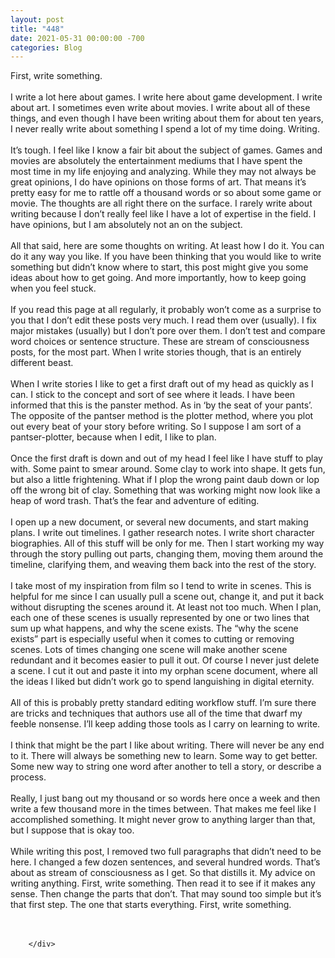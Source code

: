 ```yaml
---
layout: post
title: "448"
date: 2021-05-31 00:00:00 -700
categories: Blog
---
```


<div class="blog-content">
				<div class="paragraph"><span><span>First, write something.</span></span><br><span></span><br><span><span>I write a lot here about games. I write here about game development. I write about art. I sometimes even write about movies. I write about all of these things, and even though I have been writing about them for about ten years, I never really write about something I spend a lot of my time doing. Writing.</span></span><br><span></span><br><span><span>It&rsquo;s tough. I feel like I know a fair bit about the subject of games. Games and movies are absolutely the entertainment mediums that I have spent the most time in my life enjoying and analyzing. While they may not always be great opinions, I do have opinions on those forms of art. That means it&rsquo;s pretty easy for me to rattle off a thousand words or so about some game or movie. The thoughts are all right there on the surface. I rarely write about writing because I don&rsquo;t really feel like I have a lot of expertise in the field. I have opinions, but I am absolutely not an on the subject.</span></span><br><span></span><br><span><span>All that said, here are some thoughts on writing. At least how I do it. You can do it any way you like. If you have been thinking that you would like to write something but didn&rsquo;t know where to start, this post might give you some ideas about how to get going. And more importantly, how to keep going when you feel stuck.</span></span><br><span></span><br><span><span>If you read this page at all regularly, it probably won&rsquo;t come as a surprise to you that I don&rsquo;t edit these posts very much. I read them over (usually). I fix major mistakes (usually) but I don&rsquo;t pore over them. I don&rsquo;t test and compare word choices or sentence structure. These are stream of consciousness posts, for the most part. When I write stories though, that is an entirely different beast.</span></span><br><span></span><br><span><span>When I write stories I like to get a first draft out of my head as quickly as I can. I stick to the concept and sort of see where it leads. I have been informed that this is the panster method. As in &lsquo;by the seat of your pants&rsquo;. The opposite of the pantser method is the plotter method, where you plot out every beat of your story before writing. So I suppose I am sort of a pantser-plotter, because when I edit, I like to plan.&nbsp;</span></span><br><span></span><br><span><span>Once the first draft is down and out of my head I feel like I have stuff to play with. Some paint to smear around. Some clay to work into shape. It gets fun, but also a little frightening. What if I plop the wrong paint daub down or lop off the wrong bit of clay. Something that was working might now look like a heap of word trash. That&rsquo;s the fear and adventure of editing.&nbsp;</span></span><br><span></span><br><span><span>I open up a new document, or several new documents, and start making plans. I write out timelines. I gather research notes. I write short character biographies. All of this stuff will be only for me. Then I start working my way through the story pulling out parts, changing them, moving them around the timeline, clarifying them, and weaving them back into the rest of the story.</span></span><br><span></span><br><span><span>I take most of my inspiration from film so I tend to write in scenes. This is helpful for me since I can usually pull a scene out, change it, and put it back without disrupting the scenes around it. At least not too much. When I plan, each one of these scenes is usually represented by one or two lines that sum up what happens, and why the scene exists. The &ldquo;why the scene exists&rdquo; part is especially useful when it comes to cutting or removing scenes. Lots of times changing one scene will make another scene redundant and it becomes easier to pull it out. Of course I never just delete a scene. I cut it out and paste it into my orphan scene document, where all the ideas I liked but didn&rsquo;t work go to spend languishing in digital eternity.&nbsp;</span></span><br><span></span><br><span><span>All of this is probably pretty standard editing workflow stuff. I&rsquo;m sure there are tricks and techniques that authors use all of the time that dwarf my feeble nonsense. I&rsquo;ll keep adding those tools as I carry on learning to write.</span></span><br><span></span><br><span><span>I think that might be the part I like about writing. There will never be any end to it. There will always be something new to learn. Some way to get better. Some new way to string one word after another to tell a story, or describe a process.</span></span><br><span></span><br><span><span>Really, I just bang out my thousand or so words here once a week and then write a few thousand more in the times between. That makes me feel like I accomplished something. It might never grow to anything larger than that, but I suppose that is okay too.&nbsp;</span></span><br><span></span><br><span><span>While writing this post, I removed two full paragraphs that didn&rsquo;t need to be here. I changed a few dozen sentences, and several hundred words. That&rsquo;s about as stream of consciousness as I get. So that distills it. My advice on writing anything. First, write something. Then read it to see if it makes any sense. Then change the parts that don&rsquo;t. That may sound too simple but it&rsquo;s that first step. The one that starts everything. First, write something.</span></span><br><span></span><br>&#8203;</div>

		</div>
        